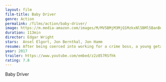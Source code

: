 ```yaml
---
layout: film
film-title: Baby Driver 
genre: Action
permalink: /films/action/baby-driver/
image: https://m.media-amazon.com/images/M/MV5BMjM3MjQ1MzkxNl5BMl5BanBnXkFtZTgwODk1ODgyMjI@._V1_UX182_CR0,0,182,268_AL_.jpg
duration: 113min
director: Edgar Wright
stars:  Ansel Elgort, Jon Bernthal, Jon Hamm
resume: After being coerced into working for a crime boss, a young getaway driver finds himself taking part in a heist doomed to fail.
year: 2017
trailer: https://www.youtube.com/embed/z2z857RSfhk
rating: 7.8
---
```


Baby Driver